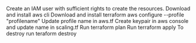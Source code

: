  Create an IAM user with sufficient rights to create the resources. 
 Download and install aws cli
 Download and install terraform
 aws configure --profile "profilename"
 Update profile name in aws.tf 
 Create keypair in aws console and update name in scaling.tf
 Run terraform plan
 Run terraform apply
 To destroy run teraform destroy
